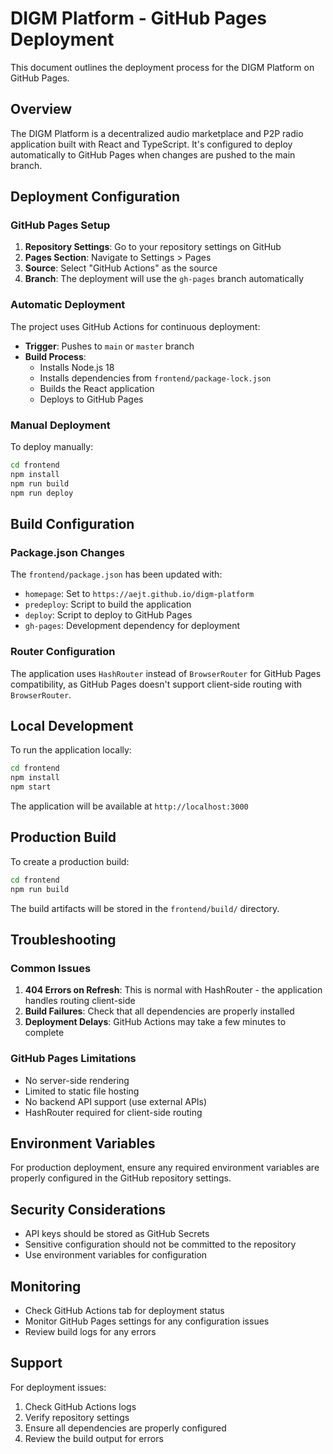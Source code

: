 # DIGM Platform - GitHub Pages Deployment

This document outlines the deployment process for the DIGM Platform on GitHub Pages.

## Overview

The DIGM Platform is a decentralized audio marketplace and P2P radio application built with React and TypeScript. It's configured to deploy automatically to GitHub Pages when changes are pushed to the main branch.

## Deployment Configuration

### GitHub Pages Setup

1. **Repository Settings**: Go to your repository settings on GitHub
2. **Pages Section**: Navigate to Settings > Pages
3. **Source**: Select "GitHub Actions" as the source
4. **Branch**: The deployment will use the `gh-pages` branch automatically

### Automatic Deployment

The project uses GitHub Actions for continuous deployment:

- **Trigger**: Pushes to `main` or `master` branch
- **Build Process**: 
  - Installs Node.js 18
  - Installs dependencies from `frontend/package-lock.json`
  - Builds the React application
  - Deploys to GitHub Pages

### Manual Deployment

To deploy manually:

```bash
cd frontend
npm install
npm run build
npm run deploy
```

## Build Configuration

### Package.json Changes

The `frontend/package.json` has been updated with:

- `homepage`: Set to `https://aejt.github.io/digm-platform`
- `predeploy`: Script to build the application
- `deploy`: Script to deploy to GitHub Pages
- `gh-pages`: Development dependency for deployment

### Router Configuration

The application uses `HashRouter` instead of `BrowserRouter` for GitHub Pages compatibility, as GitHub Pages doesn't support client-side routing with `BrowserRouter`.

## Local Development

To run the application locally:

```bash
cd frontend
npm install
npm start
```

The application will be available at `http://localhost:3000`

## Production Build

To create a production build:

```bash
cd frontend
npm run build
```

The build artifacts will be stored in the `frontend/build/` directory.

## Troubleshooting

### Common Issues

1. **404 Errors on Refresh**: This is normal with HashRouter - the application handles routing client-side
2. **Build Failures**: Check that all dependencies are properly installed
3. **Deployment Delays**: GitHub Actions may take a few minutes to complete

### GitHub Pages Limitations

- No server-side rendering
- Limited to static file hosting
- No backend API support (use external APIs)
- HashRouter required for client-side routing

## Environment Variables

For production deployment, ensure any required environment variables are properly configured in the GitHub repository settings.

## Security Considerations

- API keys should be stored as GitHub Secrets
- Sensitive configuration should not be committed to the repository
- Use environment variables for configuration

## Monitoring

- Check GitHub Actions tab for deployment status
- Monitor GitHub Pages settings for any configuration issues
- Review build logs for any errors

## Support

For deployment issues:
1. Check GitHub Actions logs
2. Verify repository settings
3. Ensure all dependencies are properly configured
4. Review the build output for errors 